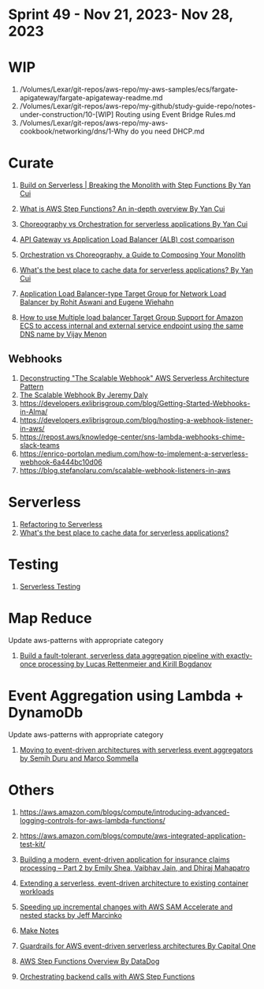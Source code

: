 <h1>Sprint 49 - Nov 21, 2023- Nov 28, 2023</h1>

# WIP

1. /Volumes/Lexar/git-repos/aws-repo/my-aws-samples/ecs/fargate-apigateway/fargate-apigateway-readme.md
1. /Volumes/Lexar/git-repos/aws-repo/my-github/study-guide-repo/notes-under-construction/10-[WIP] Routing using Event Bridge Rules.md
1. /Volumes/Lexar/git-repos/aws-repo/my-aws-cookbook/networking/dns/1-Why do you need DHCP.md

# Curate

1. [Build on Serverless | Breaking the Monolith with Step Functions By Yan Cui](https://www.youtube.com/watch?v=CFelZoLjF50)
1. [What is AWS Step Functions? An in-depth overview By Yan Cui](https://www.youtube.com/watch?v=BTLQjUb2EPk)
1. [Choreography vs Orchestration for serverless applications By Yan Cui](https://www.youtube.com/watch?v=ZFYSM5ILzUQ)
1. [API Gateway vs Application Load Balancer (ALB) cost comparison](https://www.youtube.com/watch?v=cCSEBfIFJ8g)
1. [Orchestration vs Choreography, a Guide to Composing Your Monolith](https://www.youtube.com/watch?v=_OaOht0n9jA)
1. [What's the best place to cache data for serverless applications? By Yan Cui](https://www.youtube.com/watch?v=8jMPh5ukJbE)

1. [Application Load Balancer-type Target Group for Network Load Balancer by Rohit Aswani and Eugene Wiehahn](https://aws.amazon.com/blogs/networking-and-content-delivery/application-load-balancer-type-target-group-for-network-load-balancer/)
1. [How to use Multiple load balancer Target Group Support for Amazon ECS to access internal and external service endpoint using the same DNS name by Vijay Menon ](https://aws.amazon.com/blogs/containers/how-to-use-multiple-load-balancer-target-group-support-for-amazon-ecs-to-access-internal-and-external-service-endpoint-using-the-same-dns-name/)

## Webhooks
1. [Deconstructing "The Scalable Webhook" AWS Serverless Architecture Pattern](https://www.youtube.com/watch?v=kRI7QJfGBI8&t=38s)
1. [The Scalable Webhook By Jeremy Daly](https://www.jeremydaly.com/the-scalable-webhook/)
1. https://developers.exlibrisgroup.com/blog/Getting-Started-Webhooks-in-Alma/
1. https://developers.exlibrisgroup.com/blog/hosting-a-webhook-listener-in-aws/
1. https://repost.aws/knowledge-center/sns-lambda-webhooks-chime-slack-teams
1. https://enrico-portolan.medium.com/how-to-implement-a-serverless-webhook-6a444bc10d06
1. https://blog.stefanolaru.com/scalable-webhook-listeners-in-aws

# Serverless

1. [Refactoring to Serverless](https://serverlessland.com/content/guides/refactoring-serverless/introduction)
1. [What's the best place to cache data for serverless applications?](https://www.youtube.com/watch?v=8jMPh5ukJbE)

# Testing

1. [Serverless Testing](../my-tracks/serverless-testing.md)

# Map Reduce

Update aws-patterns with appropriate category

1. [Build a fault-tolerant, serverless data aggregation pipeline with exactly-once processing by Lucas Rettenmeier and Kirill Bogdanov](https://aws.amazon.com/blogs/database/build-a-fault-tolerant-serverless-data-aggregation-pipeline-with-exactly-once-processing/)

# Event Aggregation using Lambda + DynamoDb

Update aws-patterns with appropriate category

1. [Moving to event-driven architectures with serverless event aggregators by Semih Duru and Marco Sommella ](https://aws.amazon.com/blogs/mt/moving-to-event-driven-architectures-with-serverless-event-aggregators/)


# Others

1. https://aws.amazon.com/blogs/compute/introducing-advanced-logging-controls-for-aws-lambda-functions/
1. https://aws.amazon.com/blogs/compute/aws-integrated-application-test-kit/
1. [Building a modern, event-driven application for insurance claims processing – Part 2 by Emily Shea, Vaibhav Jain, and Dhiraj Mahapatro](https://aws.amazon.com/blogs/industries/building-a-modern-event-driven-application-for-insurance-claims-processing-part-2/)
1. [Extending a serverless, event-driven architecture to existing container workloads](https://aws.amazon.com/blogs/compute/extending-a-serverless-event-driven-architecture-to-existing-container-workloads/)
1. [Speeding up incremental changes with AWS SAM Accelerate and nested stacks by Jeff Marcinko](https://aws.amazon.com/blogs/compute/speeding-up-incremental-changes-with-aws-sam-accelerate-and-nested-stacks/)
1. [Make Notes](https://aws.amazon.com/blogs/compute/building-storage-first-applications-with-http-apis-service-integrations/)

1. [Guardrails for AWS event-driven serverless architectures By Capital One](https://www.capitalone.com/tech/cloud/using-aws-solutions-for-event-driven-serverless-architectures/)
1. [AWS Step Functions Overview By DataDog](https://www.datadoghq.com/knowledge-center/aws-step-functions/)
1. [Orchestrating backend calls with AWS Step Functions](https://www.sopin.dev/2021/08/02/Orchestrating-backend-calls-with-AWS-Step-Functions/)